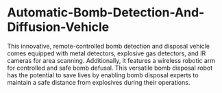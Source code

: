 # Automatic-Bomb-Detection-And-Diffusion-Vehicle
This innovative, remote-controlled bomb detection and disposal vehicle comes equipped with metal
detectors, explosive gas detectors, and IR cameras for area scanning. Additionally, it features a wireless robotic arm for
controlled and safe bomb defusal. This versatile bomb disposal robot has the potential to save lives by enabling bomb
disposal experts to maintain a safe distance from explosives during their operations.
